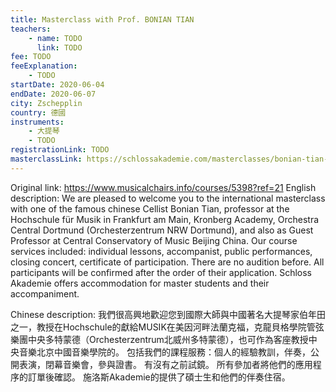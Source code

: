 ```yaml
---
title: Masterclass with Prof. BONIAN TIAN
teachers:
	- name: TODO
	  link: TODO
fee: TODO
feeExplanation: 
	- TODO
startDate: 2020-06-04
endDate: 2020-06-07
city: Zschepplin
country: 德國
instruments:
	- 大提琴
	- TODO
registrationLink: TODO
masterclassLink: https://schlossakademie.com/masterclasses/bonian-tian-86
---
```

Original link: https://www.musicalchairs.info/courses/5398?ref=21
English description:
We are pleased to welcome you to the international masterclass with  one of the famous chinese Cellist Bonian Tian, professor at the Hochschule für Musik in Frankfurt am Main, Kronberg Academy, Orchestra Central Dortmund (Orchesterzentrum NRW Dortmund), and also as Guest Professor at Central Conservatory of Music Beijing China.
Our course services included: individual lessons, accompanist, public performances, closing concert, certificate of participation.
 There are no audition before.
 All participants will be confirmed after the order of their application.
Schloss Akademie offers accommodation for master students and their accompaniment.
​

Chinese description:
我們很高興地歡迎您到國際大師與中國著名大提琴家伯年田之一，教授在Hochschule的獻給MUSIK在美因河畔法蘭克福，克龍貝格學院管弦樂團中央多特蒙德（Orchesterzentrum北威州多特蒙德），也可作為客座教授中央音樂北京中國音樂學院的。
包括我們的課程服務：個人的經驗教訓，伴奏，公開表演，閉幕音樂會，參與證書。
有沒有之前試鏡。
所有參加者將他們的應用程序的訂單後確認。
施洛斯Akademie的提供了碩士生和他們的伴奏住宿。

